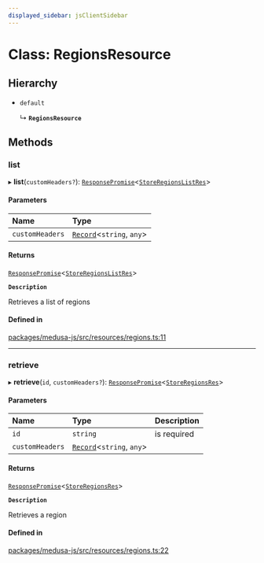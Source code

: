 ```yaml
---
displayed_sidebar: jsClientSidebar
---
```


# Class: RegionsResource

## Hierarchy

- `default`

  ↳ **`RegionsResource`**

## Methods

### list

▸ **list**(`customHeaders?`): [`ResponsePromise`](../modules/internal-12.md#responsepromise)<[`StoreRegionsListRes`](../modules/internal-8.internal.md#storeregionslistres)\>

#### Parameters

| Name | Type |
| :------ | :------ |
| `customHeaders` | [`Record`](../modules/internal.md#record)<`string`, `any`\> |

#### Returns

[`ResponsePromise`](../modules/internal-12.md#responsepromise)<[`StoreRegionsListRes`](../modules/internal-8.internal.md#storeregionslistres)\>

**`Description`**

Retrieves a list of regions

#### Defined in

[packages/medusa-js/src/resources/regions.ts:11](https://github.com/medusajs/medusa/blob/b38f73726/packages/medusa-js/src/resources/regions.ts#L11)

___

### retrieve

▸ **retrieve**(`id`, `customHeaders?`): [`ResponsePromise`](../modules/internal-12.md#responsepromise)<[`StoreRegionsRes`](../modules/internal-8.internal.md#storeregionsres)\>

#### Parameters

| Name | Type | Description |
| :------ | :------ | :------ |
| `id` | `string` | is required |
| `customHeaders` | [`Record`](../modules/internal.md#record)<`string`, `any`\> |  |

#### Returns

[`ResponsePromise`](../modules/internal-12.md#responsepromise)<[`StoreRegionsRes`](../modules/internal-8.internal.md#storeregionsres)\>

**`Description`**

Retrieves a region

#### Defined in

[packages/medusa-js/src/resources/regions.ts:22](https://github.com/medusajs/medusa/blob/b38f73726/packages/medusa-js/src/resources/regions.ts#L22)
